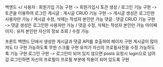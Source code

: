 백엔드 </
사용자 : 회원가입 기능 구현 -> 회원가입시 토큰 생성 / 로그인 기능 구현 -> 토큰을 이용하여 로그인
게시글 : 게시글 CRUD 기능 구현 -> 게시글 생성은 로그인한 사용자만 가능 / 게시글 수정, 삭제는 작성자 본인만 가능
댓글 : 댓글 CRUD 기능 구현 -> 댓글 생성은 로그인한 사용자만 가능 / 댓글 수정, 삭제는 작성자 본인만 가능
마이페이지 : 유저 본인만 자신의 정보 조회 / 수정 가능


프론트
백엔드 단에서 생성한 게시글과 댓글 API를 호출하여 페이지 구현
게시글이 많아져도 다 구현 가능하도록 무한 스크롤 구현
유저가 자신의 프로필사진을 수정 가능하도록 기능 구현
로그인 구현 -> 로그인이 되어 있지 않으면 posts 요청시 login으로 넘어감
로그인하면 자신의 프로필이 프로필 부분에 적용이 되어 있도록 구현
